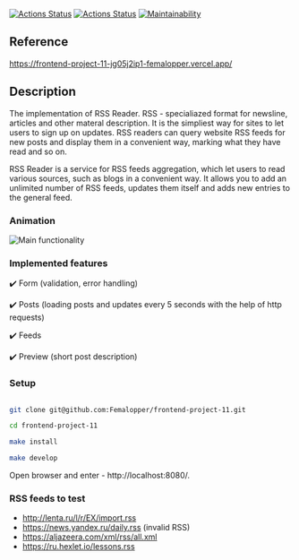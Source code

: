 [![Actions Status](https://github.com/Femalopper/frontend-project-11/workflows/hexlet-check/badge.svg)](https://github.com/Femalopper/frontend-project-11/actions)
[![Actions Status](https://github.com/Femalopper/frontend-project-11/workflows/eslint-check/badge.svg)](https://github.com/Femalopper/frontend-project-11/actions)
[![Maintainability](https://api.codeclimate.com/v1/badges/fa3ae0954da4e8146867/maintainability)](https://codeclimate.com/github/Femalopper/frontend-project-11/maintainability)

## Reference

https://frontend-project-11-jg05j2ip1-femalopper.vercel.app/

## Description

The implementation of RSS Reader. RSS - specialiazed format for newsline, articles and other materal description.
It is the simpliest way for sites to let users to sign up on updates. RSS readers can query website RSS feeds for new posts and display them in a convenient way, marking what they have read and so on.

RSS Reader is a service for RSS feeds aggregation, which let users to read various sources, such as blogs in a convenient way. It allows you to add an unlimited number of RSS feeds, updates them itself and adds new entries to the general feed.

### Animation

![Main functionality](https://github.com/Femalopper/raw/blob/main/images/rss-reader/rss.test.gif)

### Implemented features

:heavy_check_mark: Form (validation, error handling)

:heavy_check_mark: Posts (loading posts and updates every 5 seconds with the help of http requests)

:heavy_check_mark: Feeds

:heavy_check_mark: Preview (short post description)

### Setup

```sh

git clone git@github.com:Femalopper/frontend-project-11.git

cd frontend-project-11

make install

make develop

```
Open browser and enter - http://localhost:8080/.

### RSS feeds to test

- http://lenta.ru/l/r/EX/import.rss
- https://news.yandex.ru/daily.rss (invalid RSS)
- https://aljazeera.com/xml/rss/all.xml
- https://ru.hexlet.io/lessons.rss





